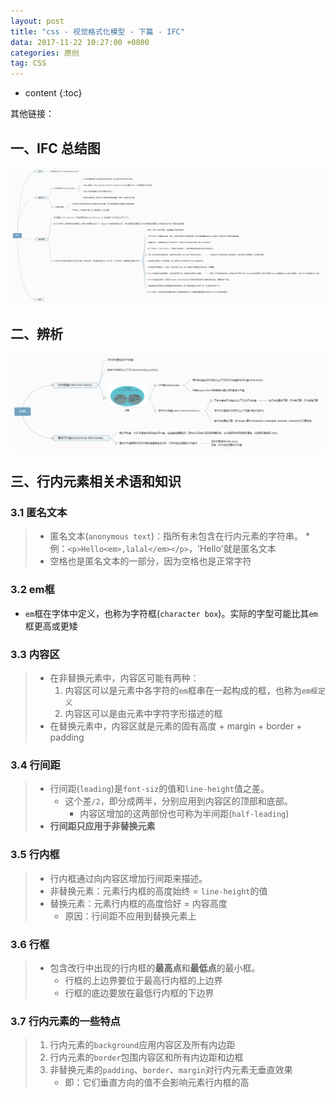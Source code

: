 ```yaml
---
layout: post
title: "css - 视觉格式化模型 - 下篇 - IFC"
data: 2017-11-22 10:27:00 +0800
categories: 原创
tag: CSS
---
```

* content
{:toc}

其他链接：


<!-- more -->

## 一、IFC 总结图

![ifc](/styles/images/css/vfm/ifc/ifc-01.png)

## 二、辨析

![ifc](/styles/images/css/vfm/ifc/ifc-02.png)

## 三、行内元素相关术语和知识

### 3.1 匿名文本

> * 匿名文本(`anonymous text`)：指所有未包含在行内元素的字符串。
    * 例：`<p>Hello<em>,lalal</em></p>`，'Hello'就是匿名文本
> * 空格也是匿名文本的一部分，因为空格也是正常字符

### 3.2 em框

* `em`框在字体中定义，也称为字符框(`character box`)。实际的字型可能比其`em`框更高或更矮

### 3.3 内容区

> * 在非替换元素中，内容区可能有两种：
>    1. 内容区可以是元素中各字符的`em`框串在一起构成的框，也称为`em框定义`
>    2. 内容区可以是由元素中字符字形描述的框 
> * 在替换元素中，内容区就是元素的固有高度 + margin + border + padding

### 3.4 行间距

> * 行间距(`leading`)是`font-siz`的值和`line-height`值之差。
>    * 这个差`/2`，即分成两半，分别应用到内容区的顶部和底部。
>        * 内容区增加的这两部份也可称为半间距(`half-leading`)
> * **行间距只应用于非替换元素**

### 3.5 行内框

> * 行内框通过向内容区增加行间距来描述。
> * 非替换元素：元素行内框的高度始终 = `line-height`的值 
> * 替换元素：元素行内框的高度恰好 = 内容高度 
>   * 原因：行间距不应用到替换元素上
    
### 3.6 行框

> * 包含改行中出现的行内框的**最高点**和**最低点**的最小框。
>    * 行框的上边界要位于最高行内框的上边界
>    * 行框的底边要放在最低行内框的下边界

### 3.7 行内元素的一些特点

> 1. 行内元素的`background`应用内容区及所有内边距
> 2. 行内元素的`border`包围内容区和所有内边距和边框
> 3. 非替换元素的`padding`、`border`、`margin`对行内元素无垂直效果
>    * 即：它们垂直方向的值不会影响元素行内框的高








